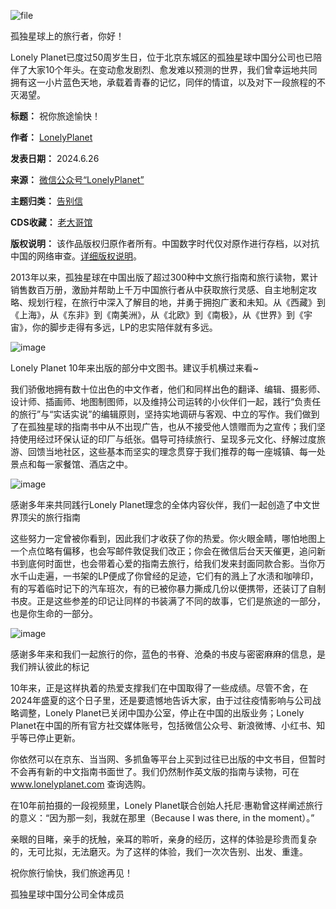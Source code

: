 ![file](https://chinadigitaltimes.net/chinese/files/2024/06/image-1719400664023.png)


孤独星球上的旅行者，你好！


Lonely Planet已度过50周岁生日，位于北京东城区的孤独星球中国分公司也已陪伴了大家10个年头。在变动愈发剧烈、愈发难以预测的世界，我们曾幸运地共同拥有这一小片蓝色天地，承载着青春的记忆，同伴的情谊，以及对下一段旅程的不灭渴望。




**标题：** 祝你旅途愉快！  

**作者：** [LonelyPlanet](https://chinadigitaltimes.net/space/LonelyPlanet)  

**发表日期：** 2024.6.26  

**来源：** [微信公众号“LonelyPlanet”](https://web.archive.org/web/https://mp.weixin.qq.com/s/P3DyvCOdu3j_sA9W97d5VA)  

**主题归类：** [告别信](https://chinadigitaltimes.net/chinese/tag/%e5%91%8a%e5%88%ab%e4%bf%a1)  

**CDS收藏：** [老大哥馆](https://chinadigitaltimes.net/space/%E8%80%81%E5%A4%A7%E5%93%A5%E9%A6%86)  

**版权说明：** 该作品版权归原作者所有。中国数字时代仅对原作进行存档，以对抗中国的网络审查。[详细版权说明](https://chinadigitaltimes.net/chinese/copyright)。


2013年以来，孤独星球在中国出版了超过300种中文旅行指南和旅行读物，累计销售数百万册，激励并帮助上千万中国旅行者从中获取旅行灵感、自主地制定攻略、规划行程，在旅行中深入了解目的地，并勇于拥抱广袤和未知。从《西藏》到《上海》，从《东非》到《南美洲》，从《北欧》到《南极》，从《世界》到《宇宙》，你的脚步走得有多远，LP的忠实陪伴就有多远。


![image](https://chinadigitaltimes.net/chinese/files/2024/06/post-709255-667bfa15c9d0b.png)


Lonely Planet 10年来出版的部分中文图书。建议手机横过来看~


我们骄傲地拥有数十位出色的中文作者，他们和同样出色的翻译、编辑、摄影师、设计师、插画师、地图制图师，以及维持公司运转的小伙伴们一起，践行“负责任的旅行”与“实话实说”的编辑原则，坚持实地调研与客观、中立的写作。我们做到了在孤独星球的指南书中从不出现广告，也从不接受他人馈赠而为之宣传；我们坚持使用经过环保认证的印厂与纸张。倡导可持续旅行、呈现多元文化、纾解过度旅游、回馈当地社区，这些基本而坚实的理念贯穿于我们推荐的每一座城镇、每一处景点和每一家餐馆、酒店之中。


![image](https://chinadigitaltimes.net/chinese/files/2024/06/post-709255-667bfa15ed4b4.png)


感谢多年来共同践行Lonely Planet理念的全体内容伙伴，我们一起创造了中文世界顶尖的旅行指南


这些努力一定曾被你看到，因此我们才收获了你的热爱。你火眼金睛，哪怕地图上一个点位略有偏移，也会写邮件敦促我们改正；你会在微信后台天天催更，追问新书到底何时面世，也会带着心爱的指南去旅行，给我们发来封面同款合影。当你万水千山走遍，一书架的LP便成了你曾经的足迹，它们有的溅上了水渍和咖啡印，有的写着临时记下的汽车班次，有的已被你暴力撕成几份以便携带，还装订了自制书皮。正是这些参差的印记让同样的书装满了不同的故事，它们是旅途的一部分，也是你生命的一部分。


![image](https://chinadigitaltimes.net/chinese/files/2024/06/post-709255-667bfa161691e.png)


感谢多年来和我们一起旅行的你，蓝色的书脊、沧桑的书皮与密密麻麻的信息，是我们辨认彼此的标记


10年来，正是这样执着的热爱支撑我们在中国取得了一些成绩。尽管不舍，在2024年盛夏的这个日子里，还是要遗憾地告诉大家，由于过往疫情影响与公司战略调整，Lonely Planet已关闭中国办公室，停止在中国的出版业务；Lonely Planet在中国的所有官方社交媒体账号，包括微信公众号、新浪微博、小红书、知乎等已停止更新。


你依然可以在京东、当当网、多抓鱼等平台上买到过往已出版的中文书目，但暂时不会再有新的中文指南书面世了。我们仍然制作英文版的指南与读物，可在 www.lonelyplanet.com 查询选购。


在10年前拍摄的一段视频里，Lonely Planet联合创始人托尼·惠勒曾这样阐述旅行的意义：“因为那一刻，我就在那里（Because I was there, in the moment）。”


亲眼的目睹，亲手的抚触，亲耳的聆听，亲身的经历，这样的体验是珍贵而复杂的，无可比拟，无法磨灭。为了这样的体验，我们一次次告别、出发、重逢。


祝你旅行愉快，我们旅途再见！


孤独星球中国分公司全体成员

